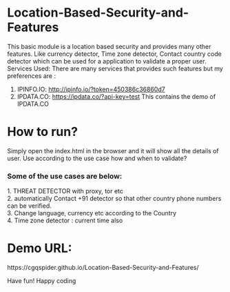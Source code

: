 # Location-Based-Security-and-Features
This basic module is a location based security and provides many other features. Like currency detector, Time zone detector, Contact country code detector which can be used for a application to validate a proper user.
<br>Services Used: There are many services that provides such features but my preferences are :
1. IPINFO.IO: http://ipinfo.io/?token=450386c36860d7
2. IPDATA.CO: https://ipdata.co/?api-key=test
This contains the demo of IPDATA.CO
<h1>How to run?</h1>
Simply open the index.html in the browser and it will show all the details of user.
Use according to the use case how and when to validate?
<h3>Some of the use cases are below:</h3>
1. THREAT DETECTOR with proxy, tor etc<br>
2. automatically Contact +91 detector so that other country phone numbers can be verified.<br>
3. Change language, currency etc according to the Country<br>
4. Time zone detector : current time also<br>

<h1>Demo URL:</h1>
https://cgqspider.github.io/Location-Based-Security-and-Features/

Have fun! Happy coding
  
